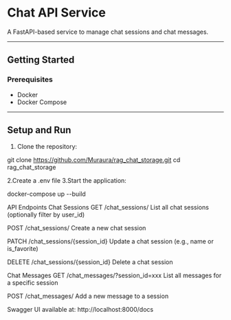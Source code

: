 # Chat API Service

A FastAPI-based service to manage chat sessions and chat messages.

---

## Getting Started

### Prerequisites

- Docker
- Docker Compose

---

## Setup and Run

1. Clone the repository:

git clone https://github.com/Muraura/rag_chat_storage.git
cd rag_chat_storage

2.Create a .env file
3.Start the application:

docker-compose up --build

API Endpoints
Chat Sessions
GET /chat_sessions/
List all chat sessions (optionally filter by user_id)

POST /chat_sessions/
Create a new chat session

PATCH /chat_sessions/{session_id}
Update a chat session (e.g., name or is_favorite)

DELETE /chat_sessions/{session_id}
Delete a chat session

Chat Messages
GET /chat_messages/?session_id=xxx
List all messages for a specific session

POST /chat_messages/
Add a new message to a session

Swagger UI available at:
http://localhost:8000/docs
